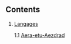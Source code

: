 ## Contents

1. [Langages](/languages/README.md)

    1.1 [Aera-etu-Aezdrad](/games/Ebad/languages/Aera-etu-Aezdrad/README.md)
